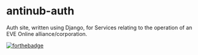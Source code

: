 # antinub-auth
Auth site, written using Django, for Services relating to the operation of an EVE Online alliance/corporation.

[![forthebadge](http://forthebadge.com/images/badges/made-with-crayons.svg)](http://forthebadge.com)

